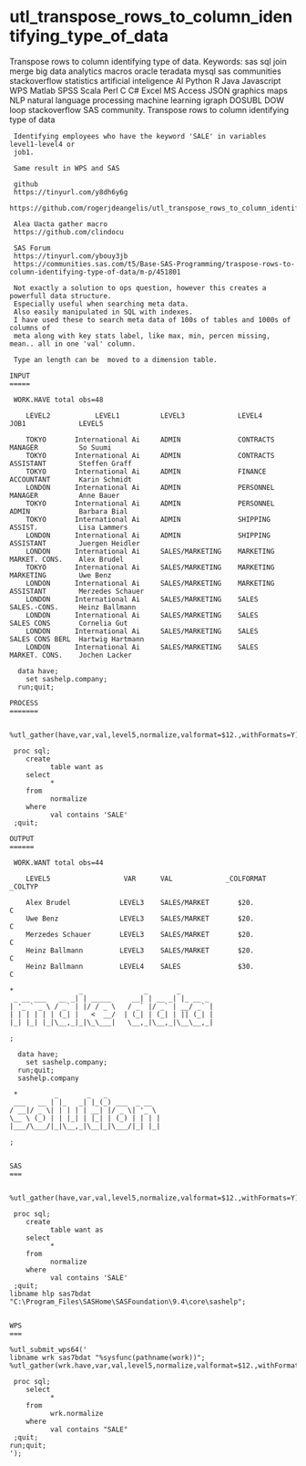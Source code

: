 # utl_transpose_rows_to_column_identifying_type_of_data
Transpose rows to column identifying type of data. Keywords: sas sql join merge big data analytics macros oracle teradata mysql sas communities stackoverflow statistics artificial inteligence AI Python R Java Javascript WPS Matlab SPSS Scala Perl C C# Excel MS Access JSON graphics maps NLP natural language processing machine learning igraph DOSUBL DOW loop stackoverflow SAS community.
    Transpose rows to column identifying type of data

     Identifying employees who have the keyword 'SALE' in variables level1-level4 or
     job1.

     Same result in WPS and SAS

     github
     https://tinyurl.com/y8dh6y6g
     https://github.com/rogerjdeangelis/utl_transpose_rows_to_column_identifying_type_of_data

     Alea Uacta gather macro
     https://github.com/clindocu

     SAS Forum
     https://tinyurl.com/ybouy3jb
     https://communities.sas.com/t5/Base-SAS-Programming/traspose-rows-to-column-identifying-type-of-data/m-p/451801

     Not exactly a solution to ops question, however this creates a powerfull data structure.
     Especially useful when searching meta data.
     Also easily manipulated in SQL with indexes.
     I have used these to search meta data of 100s of tables and 1000s of columns of
     meta along with key stats label, like max, min, percen missing, mean.. all in one 'val' column.

     Type an length can be  moved to a dimension table.

    INPUT
    =====

     WORK.HAVE total obs=48

        LEVEL2           LEVEL1          LEVEL3             LEVEL4          JOB1             LEVEL5

        TOKYO       International Ai     ADMIN              CONTRACTS       MANAGER          So Suumi
        TOKYO       International Ai     ADMIN              CONTRACTS       ASSISTANT        Steffen Graff
        TOKYO       International Ai     ADMIN              FINANCE         ACCOUNTANT       Karin Schmidt
        LONDON      International Ai     ADMIN              PERSONNEL       MANAGER          Anne Bauer
        TOKYO       International Ai     ADMIN              PERSONNEL       ADMIN            Barbara Bial
        TOKYO       International Ai     ADMIN              SHIPPING        ASSIST.          Lisa Lammers
        LONDON      International Ai     ADMIN              SHIPPING        ASSISTANT        Juergen Heidler
        LONDON      International Ai     SALES/MARKETING    MARKETING       MARKET. CONS.    Alex Brudel
        TOKYO       International Ai     SALES/MARKETING    MARKETING       MARKETING        Uwe Benz
        LONDON      International Ai     SALES/MARKETING    MARKETING       ASSISTANT        Merzedes Schauer
        LONDON      International Ai     SALES/MARKETING    SALES           SALES.-CONS.     Heinz Ballmann
        LONDON      International Ai     SALES/MARKETING    SALES           SALES CONS       Cornelia Gut
        LONDON      International Ai     SALES/MARKETING    SALES           SALES CONS BERL  Hartwig Hartmann
        LONDON      International Ai     SALES/MARKETING    SALES           MARKET. CONS.    Jochen Lacker

      data have;
        set sashelp.company;
      run;quit;

    PROCESS
    =======

     %utl_gather(have,var,val,level5,normalize,valformat=$12.,withFormats=Y);

     proc sql;
        create
              table want as
        select
              *
        from
              normalize
        where
              val contains 'SALE'
     ;quit;

    OUTPUT
    ======

     WORK.WANT total obs=44

        LEVEL5                  VAR      VAL             _COLFORMAT    _COLTYP

        Alex Brudel            LEVEL3    SALES/MARKET       $20.          C
        Uwe Benz               LEVEL3    SALES/MARKET       $20.          C
        Merzedes Schauer       LEVEL3    SALES/MARKET       $20.          C
        Heinz Ballmann         LEVEL3    SALES/MARKET       $20.          C
        Heinz Ballmann         LEVEL4    SALES              $30.          C

    *                _               _       _
     _ __ ___   __ _| | _____     __| | __ _| |_ __ _
    | '_ ` _ \ / _` | |/ / _ \   / _` |/ _` | __/ _` |
    | | | | | | (_| |   <  __/  | (_| | (_| | || (_| |
    |_| |_| |_|\__,_|_|\_\___|   \__,_|\__,_|\__\__,_|

    ;

      data have;
        set sashelp.company;
      run;quit;
      sashelp.company

     *         _       _   _
     ___   __ | |_   _| |_(_) ___  _ __
    / __|/ _ \| | | | | __| |/ _ \| '_ \
    \__ \ (_) | | |_| | |_| | (_) | | | |
    |___/\___/|_|\__,_|\__|_|\___/|_| |_|

    ;


    SAS
    ===

     %utl_gather(have,var,val,level5,normalize,valformat=$12.,withFormats=Y);

     proc sql;
        create
              table want as
        select
              *
        from
              normalize
        where
              val contains 'SALE'
     ;quit;
    libname hlp sas7bdat "C:\Program_Files\SASHome\SASFoundation\9.4\core\sashelp";


    WPS
    ===

    %utl_submit_wps64('
    libname wrk sas7bdat "%sysfunc(pathname(work))";
    %utl_gather(wrk.have,var,val,level5,normalize,valformat=$12.,withFormats=Y);

     proc sql;
        select
              *
        from
              wrk.normalize
        where
              val contains "SALE"
     ;quit;
    run;quit;
    ');



